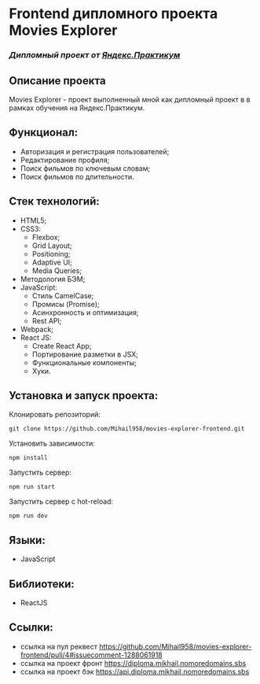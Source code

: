 # Frontend дипломного проекта Movies Explorer
### *Дипломный проект от [Яндекс.Практикум](https://practicum.yandex.ru/web/)*

## Описание проекта
Movies Explorer - проект выполненный мной как дипломный проект в в рамках обучения на Яндекс.Практикум.

## Функционал:
- Авторизация и регистрация пользователей;
- Редактирование профиля;
- Поиск фильмов по ключевым словам;
- Поиск фильмов по длительности.

## Стек технологий:
- HTML5;
- CSS3:
  - Flexbox;
  - Grid Layout;
  - Positioning;
  - Adaptive UI;
  - Media Queries;
- Методология БЭМ;
- JavaScript:
  - Стиль CamelCase;
  - Промисы (Promise);
  - Асинхронность и оптимизация;
  - Rest API;
- Webpack;
- React JS:
  - Create React App;
  - Портирование разметки в JSX;
  - Функциональные компоненты;
  - Хуки.

## Установка и запуск проекта:
Клонировать репозиторий:

    git clone https://github.com/Mihail958/movies-explorer-frontend.git

Установить зависимости:

    npm install

Запустить сервер:

    npm run start

Запустить сервер с hot-reload:

    npm run dev

## Языки:
- JavaScript

## Библиотеки:
- ReactJS

## Ссылки:
- ссылка на пул реквест https://github.com/Mihail958/movies-explorer-frontend/pull/4#issuecomment-1288061918
- ссылка на проект фронт https://diploma.mikhail.nomoredomains.sbs
- ссылка на проект бэк https://api.diploma.mikhail.nomoredomains.sbs
